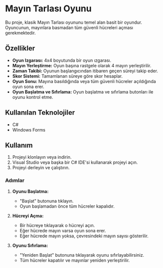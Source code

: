 # Mayın Tarlası Oyunu

Bu proje, klasik Mayın Tarlası oyununu temel alan basit bir oyundur. Oyuncunun, mayınlara basmadan tüm güvenli hücreleri açması gerekmektedir.

## Özellikler

- **Oyun Izgarası:** 4x4 boyutunda bir oyun ızgarası.
- **Mayın Yerleştirme:** Oyun başına rastgele olarak 4 mayın yerleştirilir.
- **Zaman Takibi:** Oyunun başlangıcından itibaren geçen süreyi takip eder.
- **Skor Sistemi:** Tamamlanan süreye göre skor hesaplar.
- **Oyun Sonu:** Mayına basıldığında veya tüm güvenli hücreler açıldığında oyun sona erer.
- **Oyun Başlatma ve Sıfırlama:** Oyun başlatma ve sıfırlama butonları ile oyunu kontrol etme.

## Kullanılan Teknolojiler

- C#
- Windows Forms

## Kullanım

1. Projeyi klonlayın veya indirin.
2. Visual Studio veya başka bir C# IDE'si kullanarak projeyi açın.
3. Projeyi derleyin ve çalıştırın.

### Adımlar

1. **Oyunu Başlatma:**
   - "Başlat" butonuna tıklayın.
   - Oyun başlamadan önce tüm hücreler kapalıdır.
   
2. **Hücreyi Açma:**
   - Bir hücreye tıklayarak o hücreyi açın.
   - Eğer hücrede mayın varsa oyun sona erer.
   - Eğer hücrede mayın yoksa, çevresindeki mayın sayısı gösterilir.
   
3. **Oyunu Sıfırlama:**
   - "Yeniden Başlat" butonuna tıklayarak oyunu sıfırlayabilirsiniz.
   - Tüm hücreler kapatılır ve mayınlar yeniden yerleştirilir.
